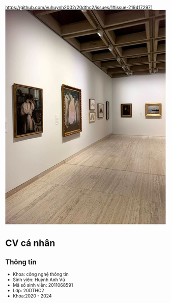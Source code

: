 https://github.com/vuhuynh2002/20dthc2/issues/1#issue-2194172971
![Ảnh đại diện](https://github.com/vuhuynh2002/20dthc2/blob/master/94563fbef08ea849966b6c09b20ebb79.jpg)
# CV cá nhân
 
## Thông tin
* Khoa: công nghệ thông tin
* Sinh viên: Huỳnh Anh Vũ
* Mã số sinh viên: 2011068591
* Lớp: 20DTHC2
* Khóa:2020 - 2024

